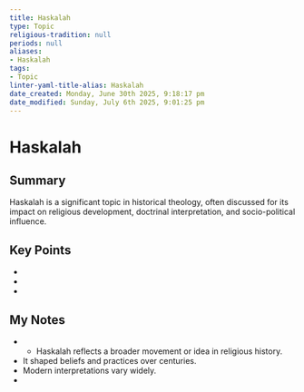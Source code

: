 ```yaml
---
title: Haskalah
type: Topic
religious-tradition: null
periods: null
aliases:
- Haskalah
tags:
- Topic
linter-yaml-title-alias: Haskalah
date_created: Monday, June 30th 2025, 9:18:17 pm
date_modified: Sunday, July 6th 2025, 9:01:25 pm
---
```


# Haskalah

## Summary
Haskalah is a significant topic in historical theology, often discussed for its impact on religious development, doctrinal interpretation, and socio-political influence.

## Key Points
- 
- 
- 

## My Notes
- - Haskalah reflects a broader movement or idea in religious history.
- It shaped beliefs and practices over centuries.
- Modern interpretations vary widely.
- 